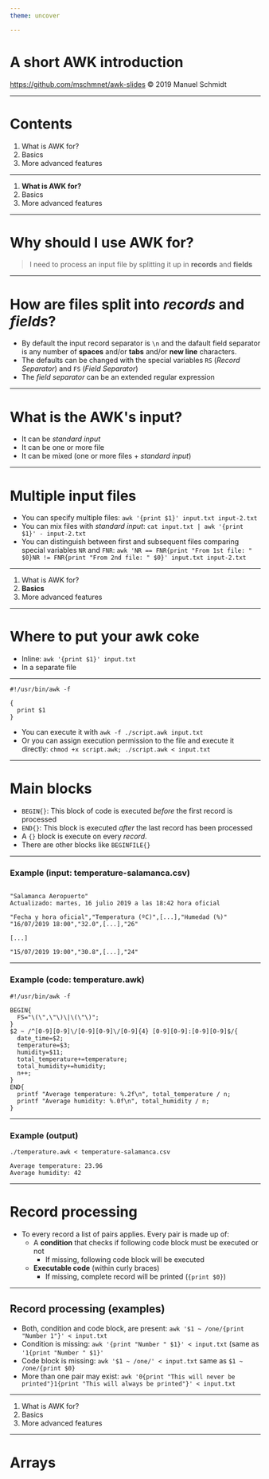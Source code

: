 ```yaml
---
theme: uncover

---
```


# A short AWK introduction


https://github.com/mschmnet/awk-slides
© 2019 Manuel Schmidt

---

# Contents

1. What is AWK for?
2. Basics 
3. More advanced features

---

1. **What is AWK for?**
2. Basics 
3. More advanced features

---

# Why should I use AWK for?

> I need to process an input file by splitting it up in **records** and **fields**

---

# How are files split into *records* and *fields*?

* By default the input record separator is `\n` and the dafault field separator is any number of **spaces** and/or **tabs** and/or **new line** characters.  
* The defaults can be changed with the special variables `RS` (*Record Separator*) and `FS` (*Field Separator*)
* The *field separator* can be an extended regular expression

---

# What is the AWK's input?

* It can be *standard input*
* It can be one or more file
* It can be mixed (one or more files + *standard input*)

---

# Multiple input files

* You can specify multiple files: `awk '{print $1}' input.txt input-2.txt` 
* You can mix files with *standard input*: `cat input.txt | awk '{print $1}' - input-2.txt`
* You can distinguish between first and subsequent files comparing special variables `NR` and `FNR`: `awk 'NR == FNR{print "From 1st file: " $0}NR != FNR{print "From 2nd file: " $0}' input.txt input-2.txt`

---

1. What is AWK for?
2. **Basics**
3. More advanced features

---

# Where to put your awk coke

* Inline: `awk '{print $1}' input.txt`
* In a separate file

---

```
#!/usr/bin/awk -f

{
  print $1
}
```

* You can execute it with `awk -f ./script.awk input.txt`
* Or you can assign execution permission to the file and execute it directly: `chmod +x script.awk; ./script.awk < input.txt`
---

# Main blocks

* `BEGIN{}`: This block of code is executed *before* the first record is processed
* `END{}`: This block is executed *after* the last record has been processed
* A `{}` block is execute on every *record*.
* There are other blocks like `BEGINFILE{}`

---

### Example (input: temperature-salamanca.csv)

```

"Salamanca Aeropuerto"
Actualizado: martes, 16 julio 2019 a las 18:42 hora oficial

"Fecha y hora oficial","Temperatura (ºC)",[...],"Humedad (%)"
"16/07/2019 18:00","32.0",[...],"26"

[...]

"15/07/2019 19:00","30.8",[...],"24"
```

---

### Example (code: temperature.awk)
```
#!/usr/bin/awk -f

BEGIN{
  FS="\(\",\"\)\|\(\"\)";
}
$2 ~ /^[0-9][0-9]\/[0-9][0-9]\/[0-9]{4} [0-9][0-9]:[0-9][0-9]$/{
  date_time=$2;
  temperature=$3;
  humidity=$11;
  total_temperature+=temperature;
  total_humidity+=humidity;
  n++;
}
END{
  printf "Average temperature: %.2f\n", total_temperature / n;
  printf "Average humidity: %.0f\n", total_humidity / n;
}
```

---

### Example (output)
```
./temperature.awk < temperature-salamanca.csv

Average temperature: 23.96
Average humidity: 42
```

---

# Record processing

* To every record a list of pairs applies. Every pair is made up of:
    * A **condition** that checks if following code block must be executed or not
        * If missing, following code block will be executed
    * **Executable code** (within curly braces)
        * If missing, complete record will be printed (`{print $0}`)

---

## Record processing (examples)

* Both, condition and code block, are present: `awk '$1 ~ /one/{print "Number 1"}' < input.txt`
* Condition is missing: `awk '{print "Number " $1}' < input.txt` (same as `'1{print "Number " $1}'`
* Code block is missing: `awk '$1 ~ /one/' < input.txt` same as `$1 ~ /one/{print $0}`
* More than one pair may exist: `awk '0{print "This will never be printed"}1{print "This will always be printed"}' < input.txt`

---

1. What is AWK for?
2. Basics
3. More advanced features

---

# Arrays

 
